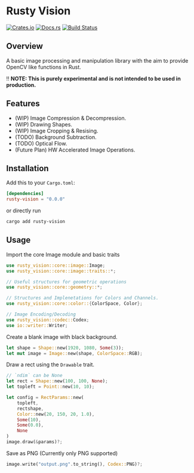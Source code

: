 # Rusty Vision

[![Crates.io](https://img.shields.io/crates/v/rusty-vision.svg)](https://crates.io/crates/rusty-vision)
[![Docs.rs](https://docs.rs/rusty-vision/badge.svg)](https://docs.rs/rusty-vision)
[![Build Status](https://img.shields.io/github/actions/workflow/status/marmikshah/rusty-vision/publish.yml)](https://github.com/marmikshah/rusty-vision/actions)

## Overview

A basic image processing and manipulation library with the aim to provide OpenCV like functions in Rust. 

:bangbang: **NOTE: This is purely experimental and is not intended to be used in production.**

## Features

- (WIP) Image Compression & Decompression.
- (WIP) Drawing Shapes.
- (WIP) Image Cropping & Resising.
- (TODO) Background Subtraction.
- (TODO) Optical Flow.
- (Future Plan) HW Accelerated Image Operations.

## Installation

Add this to your `Cargo.toml`:

```toml
[dependencies]
rusty-vision = "0.0.0"
```

or directly run
```bash
cargo add rusty-vision
```


## Usage

Import the core Image module and basic traits

```rust
use rusty_vision::core::image::Image;
use rusty_vision::core::image::traits::*;

// Useful structures for geometric operations
use rusty_vision::core::geometry::*;

// Structures and Implenetations for Colors and Channels.
use rusty_vision::core::color::{ColorSpace, Color};

// Image Encoding/Decoding
use rusty_vision::codec::Codex;
use io::writer::Writer;
```

Create a blank image with black background.

```rust
let shape = Shape::new(1920, 1080, Some(3));
let mut image = Image::new(shape, ColorSpace::RGB);
```

Draw a rect using the `Drawable` trait.

```rust
// `ndim` can be None
let rect = Shape::new(100, 100, None);
let topleft = Point::new(10, 10);

let config = RectParams::new(
    topleft,
    rectshape,
    Color::new(20, 150, 20, 1.0),
    Some(10),
    Some(0.0),
    None
)
image.draw(&params)?;
```

Save as PNG (Currently only PNG supported)

```rust
image.write("output.png".to_string(), Codex::PNG)?;
```
